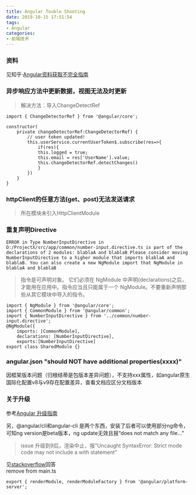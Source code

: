```yaml
---
title: Angular Touble Shooting
date: 2019-10-15 17:51:54
tags:
- Angular
categories: 
- 前端技术
---
```

### 资料
见知乎·[Angular资料获取不完全指南](https://zhuanlan.zhihu.com/p/36385830?utm_source=wechat_session&utm_medium=social&utm_oi=44172316770304&utm_campaign=shareopn)

### 异步响应方法中更新数据，视图无法及时更新
> 解决方法：导入ChangeDetectRef
```
import { ChangeDetectorRef } from '@angular/core';

constructor(
    private changeDetectorRef:ChangeDetectorRef) { 
        // user token updated!
        this.userService.currentUserToken$.subscribe(res=>{
            if(res){
            this.logged = true;
            this.email = res['UserName'].value;
            this.changeDetectorRef.detectChanges()
            }
        })
    }
}
```
### httpClient的任意方法(get、post)无法发送请求
> 所在模块未引入HttpClientModule

### 重复声明Directive
```
ERROR in Type NumberInputDirective in D:/ProjectX/src/app/common/number-input.directive.ts is part of the declarations of 2 modules: blablaA and blablaB Please consider moving NumberInputDirective to a higher module that imports blablaA and blablaB. You can also create a new NgModule import that NgModule in blablaA and blablaB

```
> 指令是可声明对象。 它们必须在 NgModule 中声明(declarations)之后，才能用在应用中。指令应当且只能属于一个 NgModule。不要重新声明那些从其它模块中导入的指令。

```
import { NgModule } from '@angular/core';
import { CommonModule } from '@angular/common';
import { NumberInputDirective } from '../common/number-input.directive';
@NgModule({
    imports: [CommonModule],
    declarations: [NumberInputDirective],
    exports:[NumberInputDirective]
export class SharedModule {}
```
### angular.json "should NOT have additional properties(xxxx)"

因框架版本问题（归根结蒂是包版本差异问题），不支持xxx属性，如angular原生国际化配置v8与v9存在配置差异，查看文档应区分文档版本

### 关于升级
参考[Angular 升级指南](https://update.angular.io/)

另，@angular/cli和angular-cli 是两个东西，安装了后者可以使用部分ng命令，可知ng version是beta版本，ng update无效且报“does not match any file...”

> issue 升级到9后，渲染中止，报“Uncaught SyntaxError: Strict mode code may not include a with statement”

见[stackoverflow](https://stackoverflow.com/questions/60114758/uncaught-syntaxerror-strict-mode-code-may-not-include-a-with-statement)回答<br>
remove from main.ts
```
export { renderModule, renderModuleFactory } from '@angular/platform-server';
```
